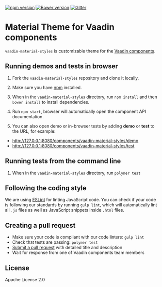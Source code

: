 [![npm version](https://badgen.net/npm/v/@vaadin/vaadin-material-styles)](https://www.npmjs.com/package/@vaadin/vaadin-material-styles)
[![Bower version](https://badgen.net/github/release/vaadin/vaadin-material-styles)](https://github.com/vaadin/vaadin-material-styles/releases)
[![Gitter](https://badges.gitter.im/Join%20Chat.svg)](https://gitter.im/vaadin/web-components?utm_source=badge&utm_medium=badge&utm_campaign=pr-badge)

# Material Theme for Vaadin components

`vaadin-material-styles` is customizable theme for the [Vaadin components](https://vaadin.com/components).


## Running demos and tests in browser

1. Fork the `vaadin-material-styles` repository and clone it locally.

1. Make sure you have [npm](https://www.npmjs.com/) installed.

1. When in the `vaadin-material-styles` directory, run `npm install` and then `bower install` to install dependencies.

1. Run `npm start`, browser will automatically open the component API documentation.

1. You can also open demo or in-browser tests by adding **demo** or **test** to the URL, for example:

  - http://127.0.0.1:8080/components/vaadin-material-styles/demo
  - http://127.0.0.1:8080/components/vaadin-material-styles/test


## Running tests from the command line

1. When in the `vaadin-material-styles` directory, run `polymer test`


## Following the coding style

We are using [ESLint](http://eslint.org/) for linting JavaScript code. You can check if your code is following our standards by running `gulp lint`, which will automatically lint all `.js` files as well as JavaScript snippets inside `.html` files.


## Creating a pull request

  - Make sure your code is compliant with our code linters: `gulp lint`
  - Check that tests are passing: `polymer test`
  - [Submit a pull request](https://www.digitalocean.com/community/tutorials/how-to-create-a-pull-request-on-github) with detailed title and description
  - Wait for response from one of Vaadin components team members


## License

Apache License 2.0
